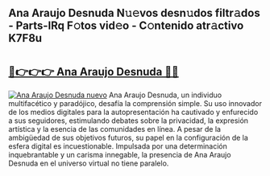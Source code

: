 ## Ana Araujo Desnuda N𝚞𝚎vos desn𝚞dos filtr𝚊dos - Parts-IRq F𝚘tos vid𝚎o - C𝚘ntenido atr𝚊ctivo K7F8u

# <h2><a href="http://mb6b17.tromn.icu/?c=Ana+Araujo+Desnuda">🔗👉👉👉 Ana Araujo Desnuda 🔗🔗</a></h2>

[![Ana Araujo Desnuda nuevo](https://i.imgur.com/pEAQMta.gif)](http://mb6b17.tromn.icu/?c=Ana+Araujo+Desnuda)
Ana Araujo Desnuda, un individuo multifacético y paradójico, desafía la comprensión simple. Su uso innovador de los medios digitales para la autopresentación ha cautivado y enfurecido a sus seguidores, estimulando debates sobre la privacidad, la expresión artística y la esencia de las comunidades en línea. A pesar de la ambigüedad de sus objetivos futuros, su papel en la configuración de la esfera digital es incuestionable. Impulsada por una determinación inquebrantable y un carisma innegable, la presencia de Ana Araujo Desnuda en el universo virtual no tiene paralelo.
